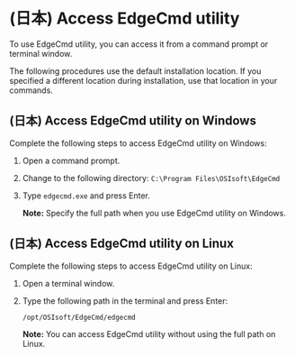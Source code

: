 ﻿---
uid: AccessEdgeCmdUtility1-1-unreleased
---

# (日本) Access EdgeCmd utility

To use EdgeCmd utility, you can access it from a command prompt or terminal window.

The following procedures use the default installation location. If you specified a different location during installation, use that location in your commands.

## (日本) Access EdgeCmd utility on Windows

Complete the following steps to access EdgeCmd utility on Windows:

1. Open a command prompt.
2. Change to the following directory: `C:\Program Files\OSIsoft\EdgeCmd`
3. Type `edgecmd.exe` and press Enter.

   **Note:** Specify the full path when you use EdgeCmd utility on Windows.

## (日本) Access EdgeCmd utility on Linux

Complete the following steps to access EdgeCmd utility on Linux:

1. Open a terminal window.
2. Type the following path in the terminal and press Enter:

   ```cmd
   /opt/OSIsoft/EdgeCmd/edgecmd
   ```

   **Note:** You can access EdgeCmd utility without using the full path on Linux.
